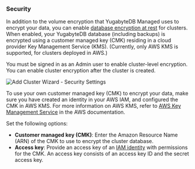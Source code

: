 <!--
+++
private = true
+++
-->

### Security

In addition to the volume encryption that YugabyteDB Managed uses to encrypt your data, you can enable [database encryption at rest](../../../cloud-secure-clusters/managed-ear/) for clusters. When enabled, your YugabyteDB database (including backups) is encrypted using a customer managed key (CMK) residing in a cloud provider Key Management Service (KMS). (Currently, only AWS KMS is supported, for clusters deployed in AWS.)

You must be signed in as an Admin user to enable cluster-level encryption. You can enable cluster encryption after the cluster is created.

![Add Cluster Wizard - Security Settings](/images/yb-cloud/cloud-addcluster-security.png)

To use your own customer managed key (CMK) to encrypt your data, make sure you have created an identity in your AWS IAM, and configured the CMK in AWS KMS. For more information on AWS KMS, refer to [AWS Key Management Service](https://docs.aws.amazon.com/kms/) in the AWS documentation.

Set the following options:

- **Customer managed key (CMK)**: Enter the Amazon Resource Name (ARN) of the CMK to use to encrypt the cluster database.
- **Access key**: Provide an access key of an [IAM identity](https://docs.aws.amazon.com/IAM/latest/UserGuide/id.html) with permissions for the CMK. An access key consists of an access key ID and the secret access key.
